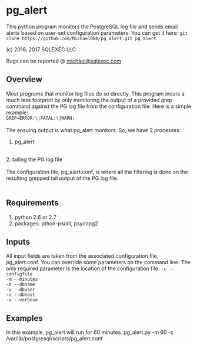 # pg_alert
This python program monitors the PostgreSQL log file and sends email alerts based on user-set configuration parameters.  You can get it here:
`git clone https://github.com/MichaelDBA/pg_alert.git pg_alert`

(c) 2016, 2017 SQLEXEC LLC

Bugs can be reported @ michael@sqlexec.com

## Overview
Most programs that monitor log files do so directly.  This program incurs a much less footprint by only monitoring the output of a provided grep command against the PG log file from the configuration file.  Here is a simple example:
<br/>
`GREP=ERROR:\|FATAL:\|WARN:`
<br/><br/>
The ensuing output is what pg_alert monitors. So, we have 2 processes:
<br/>
1. pg_alert
<br/>
2. tailing the PG log file
<br/><br/>
The configuration file, pg_alert.conf, is where all the filtering is done on the resulting grepped tail output of the PG log file.
<br/><br/>

## Requirements
1. python 2.6 or 2.7
2. packages: pthon-psutil, psycopg2

## Inputs
All input fields are taken from the associated configuration file, pg_alert.conf.  You can override some parameters on the command line.  The only required parameter is the location of the configuration file.
`-c --configfile`
<br/>
`-m --minutes`
<br/>
`-d --dbname`
<br/>
`-u --dbuser`
<br/>
`-s --dbhost`
<br/>
`-v --verbose`
<br/>

## Examples
In this example, pg_alert will run for 60 minutes.
pg_alert.py -m 60 -c /var/lib/postgresql/scripts/pg_alert.conf



